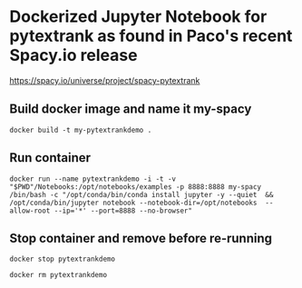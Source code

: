
#  Dockerized Jupyter Notebook for pytextrank as found in Paco's recent Spacy.io release

https://spacy.io/universe/project/spacy-pytextrank

## Build docker image and name it my-spacy

`docker build -t my-pytextrankdemo
 .`

## Run container

`docker run --name pytextrankdemo -i -t -v "$PWD"/Notebooks:/opt/notebooks/examples -p 8888:8888 my-spacy /bin/bash -c "/opt/conda/bin/conda install jupyter -y --quiet  && /opt/conda/bin/jupyter notebook --notebook-dir=/opt/notebooks  --allow-root --ip='*' --port=8888 --no-browser"
`

## Stop container and remove before re-running

`docker stop pytextrankdemo`

`docker rm pytextrankdemo`
